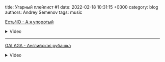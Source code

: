 title: Угарный плейлист #1
date: 2022-02-18 10:31:15 +0300
category: blog
authors: Andrey Semenov
tags: music

[ЕстьЧО - А я упоротый](https://music.yandex.ru/album/8495170/track/56978666)
<details>
	<summary>Video</summary>
    <iframe width="520" height="415" src="https://www.youtube.com/embed/LG8ln8i_7L4" frameborder="0" allowfullscreen> </iframe>
</details>

---

[GALAGA - Английская рубашка](https://music.yandex.ru/album/6681698/track/48905691)
<details>
	<summary>Video</summary>
    <iframe width="520" height="415" src="https://www.youtube.com/embed/fqCW7Vh5MhA" frameborder="0" allowfullscreen> </iframe>
</details>
